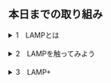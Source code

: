## 本日までの取り組み

<details>
<summary>1　LAMPとは</summary>
<br>
　　　_、_を支える仕組みLAMPについて座学
</details>
<br>
<details>
<summary>2　LAMPを触ってみよう</summary>
<br>
　　　理解を深めるためAWSで練習のLAMP環境を構築してみよう
</details>
<br>
<details>
<summary>3　LAMP+</summary>
<br>
　　　名前解決とメール送信の環境を構築してみよう

</details>
